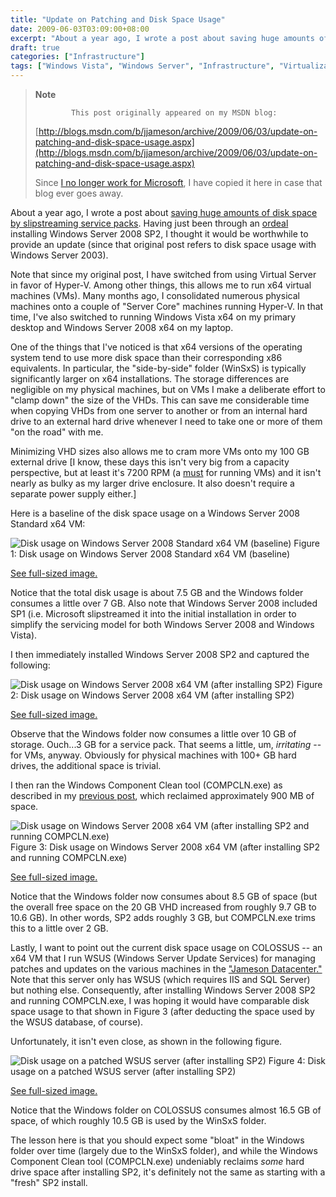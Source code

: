 ```yaml
---
title: "Update on Patching and Disk Space Usage"
date: 2009-06-03T03:09:00+08:00
excerpt: "About a year ago, I wrote a post about saving huge amounts of disk space by slipstreaming service packs . Having just been through an ordeal installing Windows Server 2008 SP2, I thought it would be worthwhile to provide an update (since that original..."
draft: true
categories: ["Infrastructure"]
tags: ["Windows Vista", "Windows Server", "Infrastructure", "Virtualization"]
---
```


> **Note**
> 
>             This post originally appeared on my MSDN blog:
> 
> [http://blogs.msdn.com/b/jjameson/archive/2009/06/03/update-on-patching-and-disk-space-usage.aspx](http://blogs.msdn.com/b/jjameson/archive/2009/06/03/update-on-patching-and-disk-space-usage.aspx)
> 
> Since [I no longer work for Microsoft](/blog/jjameson/2011/09/02/last-day-with-microsoft), I have copied it here in case that blog                 ever goes away.

About a year ago, I wrote a post about [saving huge amounts of disk space by slipstreaming service packs](/blog/jjameson/2007/06/23/save-huge-amounts-of-disk-space-by-slipstreaming-service-packs). Having         just been through an [ordeal](/blog/jjameson/2009/06/01/errors-installing-windows-server-2008-sp2) installing Windows Server 2008 SP2, I thought it would be worthwhile         to provide an update (since that original post refers to disk space usage with Windows         Server 2003).

Note that since my original post, I have switched from using Virtual Server in favor         of Hyper-V. Among other things, this allows me to run x64 virtual machines (VMs).         Many months ago, I consolidated numerous physical machines onto a couple of "Server         Core" machines running Hyper-V. In that time, I've also switched to running Windows         Vista x64 on my primary desktop and Windows Server 2008 x64 on my laptop.

One of the things that I've noticed is that x64 versions of the operating system         tend to use more disk space than their corresponding x86 equivalents. In particular,         the "side-by-side" folder (WinSxS) is typically significantly larger on x64 installations.         The storage differences are negligible on my physical machines, but on VMs I make         a deliberate effort to "clamp down" the size of the VHDs. This can save me considerable         time when copying VHDs from one server to another or from an internal hard drive         to an external hard drive whenever I need to take one or more of them "on the road"         with me.

Minimizing VHD sizes also allows me to cram more VMs onto my 100 GB external drive         [I know, these days this isn't very big from a capacity perspective, but at least         it's 7200 RPM (a [must](/blog/jjameson/2007/06/24/performance-of-virtual-machines) for running VMs) and it isn't nearly as bulky as my larger drive enclosure.         It also doesn't require a separate power supply either.]

Here is a baseline of the disk space usage on a Windows Server 2008 Standard x64         VM:

![Disk usage on Windows Server 2008 Standard x64 VM (baseline)](https://www.technologytoolbox.com/blog/images/www_technologytoolbox_com/blog/jjameson/8/r_Disk%20usage%20-%20Windows%20Server%202008%20(baseline).jpg)
Figure 1: Disk usage on Windows Server 2008 Standard x64 VM (baseline)

[See full-sized image.](/blog/images/www_technologytoolbox_com/blog/jjameson/8/o_Disk%20usage%20-%20Windows%20Server%202008%20%28baseline%29.jpg)

Notice that the total disk usage is about 7.5 GB and the Windows folder consumes         a little over 7 GB. Also note that Windows Server 2008 included SP1 (i.e. Microsoft         slipstreamed it into the initial installation in order to simplify the servicing         model for both Windows Server 2008 and Windows Vista).

I then immediately installed Windows Server 2008 SP2 and captured the following:

![Disk usage on Windows Server 2008 x64 VM (after installing SP2)](https://www.technologytoolbox.com/blog/images/www_technologytoolbox_com/blog/jjameson/8/r_Disk%20Usage%20-%20ws2008std-x64-SP2.png)
Figure 2: Disk usage on Windows Server 2008 x64 VM (after installing SP2)

[See full-sized image.](/blog/images/www_technologytoolbox_com/blog/jjameson/8/o_Disk%20Usage%20-%20ws2008std-x64-SP2.png)

Observe that the Windows folder now consumes a little over 10 GB of storage. Ouch...3         GB for a service pack. That seems a little, um, *irritating* -- for VMs,         anyway. Obviously for physical machines with 100+ GB hard drives, the additional         space is trivial.

I then ran the Windows Component Clean tool (COMPCLN.exe) as described in my [previous post](/blog/jjameson/2009/06/02/reclaiming-disk-space-after-installing-service-pack-2), which reclaimed approximately 900 MB of space.

![Disk usage on Windows Server 2008 x64 VM (after installing SP2 and running COMPCLN.exe)](https://www.technologytoolbox.com/blog/images/www_technologytoolbox_com/blog/jjameson/8/r_Disk%20Usage-WS2008-x64%20(WS2008%20SP2%20-%20compcln).png)
Figure 3: Disk usage on Windows Server 2008 x64 VM (after installing SP2 and running
COMPCLN.exe)

[See full-sized image.](/blog/images/www_technologytoolbox_com/blog/jjameson/8/o_Disk%20Usage-WS2008-x64%20%28WS2008%20SP2%20-%20compcln%29.png)

Notice that the Windows folder now consumes about 8.5 GB of space (but the overall         free space on the 20 GB VHD increased from roughly 9.7 GB to 10.6 GB). In other         words, SP2 adds roughly 3 GB, but COMPCLN.exe trims this to a little over 2 GB.

Lastly, I want to point out the current disk space usage on COLOSSUS -- an x64 VM         that I run WSUS (Windows Server Update Services) for managing patches and updates         on the various machines in the ["Jameson Datacenter."](/blog/jjameson/2009/09/14/the-jameson-datacenter) Note that this server only has WSUS (which requires         IIS and SQL Server) but nothing else. Consequently, after installing Windows Server         2008 SP2 and running COMPCLN.exe, I was hoping it would have comparable disk space         usage to that shown in Figure 3 (after deducting the space used by the WSUS database,         of course).

Unfortunately, it isn't even close, as shown in the following figure.

![Disk usage on a patched WSUS server (after installing SP2)](https://www.technologytoolbox.com/blog/images/www_technologytoolbox_com/blog/jjameson/8/r_Disk%20Usage-COLOSSUS%20(after%20WS2008%20SP2%20install).png)
Figure 4: Disk usage on a patched WSUS server (after installing SP2)

[See full-sized image.](/blog/images/www_technologytoolbox_com/blog/jjameson/8/o_Disk%20Usage-COLOSSUS%20%28after%20WS2008%20SP2%20install%29.png)

Notice that the Windows folder on COLOSSUS consumes almost 16.5 GB of space, of         which roughly 10.5 GB is used by the WinSxS folder.

The lesson here is that you should expect some "bloat" in the Windows folder over         time (largely due to the WinSxS folder), and while the Windows Component Clean tool         (COMPCLN.exe) undeniably reclaims *some* hard drive space after installing         SP2, it's definitely not the same as starting with a "fresh" SP2 install.

